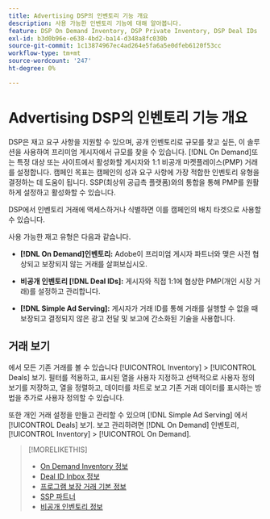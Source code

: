 ```yaml
---
title: Advertising DSP의 인벤토리 기능 개요
description: 사용 가능한 인벤토리 기능에 대해 알아봅니다.
feature: DSP On Demand Inventory, DSP Private Inventory, DSP Deal IDs
exl-id: b3d0b96e-e638-4bd2-ba14-d348a8fc030b
source-git-commit: 1c13874967ec4ad264e5fa6a5e0dfeb6120f53cc
workflow-type: tm+mt
source-wordcount: '247'
ht-degree: 0%

---
```


# Advertising DSP의 인벤토리 기능 개요

DSP은 재고 요구 사항을 지원할 수 있으며, 공개 인벤토리로 규모를 찾고 싶든, 이 솔루션을 사용하여 프리미엄 게시자에서 규모를 찾을 수 있습니다. [!DNL On Demand]또는 특정 대상 또는 사이트에서 활성화할 게시자와 1:1 비공개 마켓플레이스(PMP) 거래를 설정합니다. 캠페인 목표는 캠페인의 성과 요구 사항에 가장 적합한 인벤토리 유형을 결정하는 데 도움이 됩니다. SSP(최상위 공급측 플랫폼)와의 통합을 통해 PMP를 원활하게 설정하고 활성화할 수 있습니다.

DSP에서 인벤토리 거래에 액세스하거나 식별하면 이를 캠페인의 배치 타겟으로 사용할 수 있습니다.

사용 가능한 재고 유형은 다음과 같습니다.

* **[!DNL On Demand]인벤토리:** Adobe이 프리미엄 게시자 파트너와 맺은 사전 협상되고 보장되지 않는 거래를 살펴보십시오.

* **비공개 인벤토리 [!DNL Deal IDs]:** 게시자와 직접 1:1에 협상한 PMP(개인 시장 거래)를 설정하고 관리합니다.

* **[!DNL Simple Ad Serving]:** 게시자가 거래 ID를 통해 거래를 실행할 수 없을 때 보장되고 결정되지 않은 광고 전달 및 보고에 간소화된 기술을 사용합니다.

## 거래 보기

에서 모든 기존 거래를 볼 수 있습니다 [!UICONTROL Inventory] > [!UICONTROL Deals] 보기. 필터를 적용하고, 표시된 열을 사용자 지정하고 선택적으로 사용자 정의 보기를 저장하고, 열을 정렬하고, 데이터를 차트로 보고 기존 거래 데이터를 표시하는 방법을 추가로 사용자 정의할 수 있습니다.

또한 개인 거래 설정을 만들고 관리할 수 있으며 [!DNL Simple Ad Serving] 에서 [!UICONTROL Deals] 보기. 보고 관리하려면 [!DNL On Demand] 인벤토리, [!UICONTROL Inventory] > [!UICONTROL On Demand].

>[!MORELIKETHIS]
>
>* [On Demand Inventory 정보](on-demand-inventory-about.md)
>* [Deal ID Inbox 정보](deal-id-inbox-about.md)
>* [프로그램 보장 거래 기본 정보](programmatic-guaranteed-about.md)
>* [SSP 파트너](ssp-partners.md)
>* [비공개 인벤토리 정보](private-inventory-about.md)

